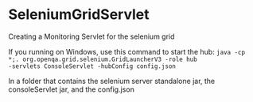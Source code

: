 # SeleniumGridServlet
Creating a Monitoring Servlet for the selenium grid

If you running on Windows, use this command to start the hub: 
<code>java -cp *;. org.openqa.grid.selenium.GridLauncherV3 -role hub -servlets ConsoleServlet -hubConfig config.json </code>

In a folder that contains the selenium server standalone jar, the consoleServlet jar, and the config.json
